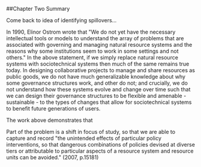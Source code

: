 ##Chapter Two Summary

Come back to idea of identifying spillovers... 

In 1990, Elinor Ostrom wrote that "We do not yet have the necessary intellectual tools or models to understand the array of problems that are associated with governing and managing natural resource systems and the reasons why some institutions seem to work in some settings and not others." In the above statement, if we simply replace natural resource systems with sociotechnical systems then much of the same remains true today. In designing collaborative projects to manage and share resources as public goods, we do not have much generalizable knowledge about why some governance structures work, and other do not; and crucially, we do not understand how these systems evolve and change over time such that we can design their governance structures to be flexible and amenable - sustainable - to the types of changes that allow for sociotechnical systems to benefit future generations of users. 

The work above demonstrates that 

Part of the problem is a shift in focus of study, so that we are able to capture and record "the unintended effects of particular policy interventions, so that dangerous combinations of policies devised at diverse tiers or attributable to particular aspects of a resource system and resource units can be avoided." (2007, p.15181)

